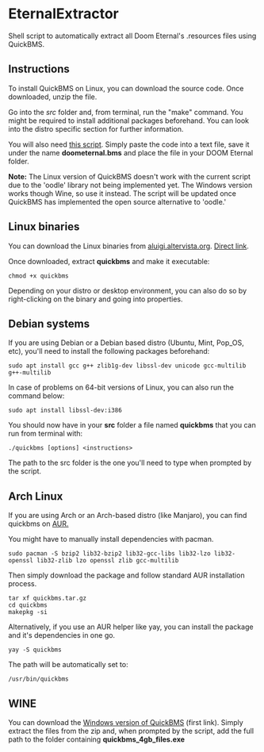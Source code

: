 # EternalExtractor
Shell script to automatically extract all Doom Eternal's .resources files using QuickBMS.

## Instructions

To install QuickBMS on Linux, you can download the source code. Once downloaded, unzip the file.

Go into the *src* folder and, from terminal, run the "make" command. You might be required to install additional packages beforehand. You can look into the distro specific section for further information.

You will also need [this script](https://zenhax.com/viewtopic.php?p=54753#p54753). Simply paste the code into a text file, save it under the name **doometernal.bms** and place the file in your DOOM Eternal folder.

**Note:** The Linux version of QuickBMS doesn't work with the current script due to the 'oodle' library not being implemented yet. The Windows version works though Wine, so use it instead. The script will be updated once QuickBMS has implemented the open source alternative to 'oodle.'

## Linux binaries

You can download the Linux binaries from [aluigi.altervista.org](https://aluigi.altervista.org/quickbms.htm). [Direct link](https://aluigi.altervista.org/papers/quickbms_linux.zip).

Once downloaded, extract **quickbms** and make it executable:

	chmod +x quickbms

Depending on your distro or desktop environment, you can also do so by right-clicking on the binary and going into properties.

## Debian systems

If you are using Debian or a Debian based distro (Ubuntu, Mint, Pop\_OS, etc), you'll need to install the following packages beforehand:

    sudo apt install gcc g++ zlib1g-dev libssl-dev unicode gcc-multilib g++-multilib

In case of problems on 64-bit versions of Linux, you can also run the command below:

    sudo apt install libssl-dev:i386

You should now have in your **src** folder a file named **quickbms** that you can run from terminal with:

    ./quickbms [options] <instructions>

The path to the src folder is the one you'll need to type when prompted by the script.

## Arch Linux

If you are using Arch or an Arch-based distro (like Manjaro), you can find quickbms on [AUR.](https://aur.archlinux.org/packages/quickbms/)

You might have to manually install dependencies with pacman.

    sudo pacman -S bzip2 lib32-bzip2 lib32-gcc-libs lib32-lzo lib32-openssl lib32-zlib lzo openssl zlib gcc-multilib

Then simply download the package and follow standard AUR installation process.

    tar xf quickbms.tar.gz
	cd quickbms
	makepkg -si

Alternatively, if you use an AUR helper like yay, you can install the package and it's dependencies in one go.

    yay -S quickbms

The path will be automatically set to:

    /usr/bin/quickbms

## WINE

You can download the [Windows version of QuickBMS](https://aluigi.altervista.org/quickbms.htm) (first link). Simply extract the files from the zip and, when prompted by the script, add the full path to the folder containing **quickbms_4gb_files.exe**
